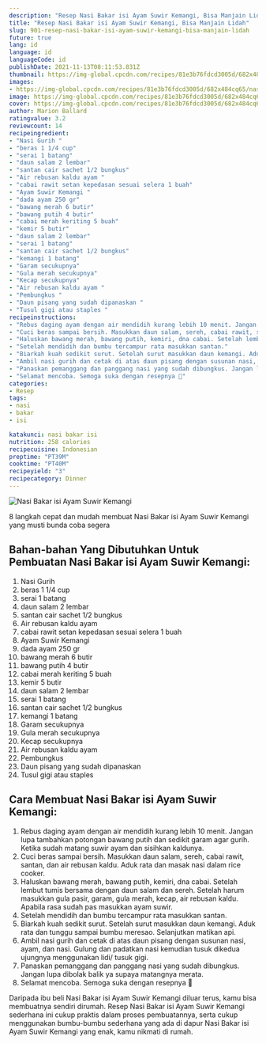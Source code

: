 ```yaml
---
description: "Resep Nasi Bakar isi Ayam Suwir Kemangi, Bisa Manjain Lidah"
title: "Resep Nasi Bakar isi Ayam Suwir Kemangi, Bisa Manjain Lidah"
slug: 901-resep-nasi-bakar-isi-ayam-suwir-kemangi-bisa-manjain-lidah
future: true
lang: id
language: id
languageCode: id
publishDate: 2021-11-13T08:11:53.831Z 
thumbnail: https://img-global.cpcdn.com/recipes/81e3b76fdcd3005d/682x484cq65/nasi-bakar-isi-ayam-suwir-kemangi-foto-resep-utama.png
images:
- https://img-global.cpcdn.com/recipes/81e3b76fdcd3005d/682x484cq65/nasi-bakar-isi-ayam-suwir-kemangi-foto-resep-utama.png
image: https://img-global.cpcdn.com/recipes/81e3b76fdcd3005d/682x484cq65/nasi-bakar-isi-ayam-suwir-kemangi-foto-resep-utama.png
cover: https://img-global.cpcdn.com/recipes/81e3b76fdcd3005d/682x484cq65/nasi-bakar-isi-ayam-suwir-kemangi-foto-resep-utama.png
author: Marion Ballard
ratingvalue: 3.2
reviewcount: 14
recipeingredient:
- "Nasi Gurih "
- "beras 1 1/4 cup"
- "serai 1 batang"
- "daun salam 2 lembar"
- "santan cair sachet 1/2 bungkus"
- "Air rebusan kaldu ayam "
- "cabai rawit setan kepedasan sesuai selera 1 buah"
- "Ayam Suwir Kemangi "
- "dada ayam 250 gr"
- "bawang merah 6 butir"
- "bawang putih 4 butir"
- "cabai merah keriting 5 buah"
- "kemir 5 butir"
- "daun salam 2 lembar"
- "serai 1 batang"
- "santan cair sachet 1/2 bungkus"
- "kemangi 1 batang"
- "Garam secukupnya"
- "Gula merah secukupnya"
- "Kecap secukupnya"
- "Air rebusan kaldu ayam "
- "Pembungkus "
- "Daun pisang yang sudah dipanaskan "
- "Tusul gigi atau staples "
recipeinstructions:
- "Rebus daging ayam dengan air mendidih kurang lebih 10 menit. Jangan lupa tambahkan potongan bawang putih dan sedikit garam agar gurih. Ketika sudah matang suwir ayam dan sisihkan kaldunya."
- "Cuci beras sampai bersih. Masukkan daun salam, sereh, cabai rawit, santan, dan air rebusan kaldu. Aduk rata dan masak nasi dalam rice cooker."
- "Haluskan bawang merah, bawang putih, kemiri, dna cabai. Setelah lembut tumis bersama dengan daun salam dan sereh. Setelah harum masukkan gula pasir, garam, gula merah, kecap, air rebusan kaldu. Apabila rasa sudah pas masukkan ayam suwir."
- "Setelah mendidih dan bumbu tercampur rata masukkan santan."
- "Biarkah kuah sedikit surut. Setelah surut masukkan daun kemangi. Aduk rata dan tunggu sampai bumbu meresao. Selanjutkan matikan api."
- "Ambil nasi gurih dan cetak di atas daun pisang dengan susunan nasi, ayam, dan nasi. Gulung dan padatkan nasi kemudian tusuk dikedua ujungnya menggunakan lidi/ tusuk gigi."
- "Panaskan pemanggang dan panggang nasi yang sudah dibungkus. Jangan lupa dibolak balik ya supaya matangnya merata."
- "Selamat mencoba. Semoga suka dengan resepnya 🤗"
categories:
- Resep
tags:
- nasi
- bakar
- isi

katakunci: nasi bakar isi 
nutrition: 258 calories
recipecuisine: Indonesian
preptime: "PT39M"
cooktime: "PT40M"
recipeyield: "3"
recipecategory: Dinner
---
```



![Nasi Bakar isi Ayam Suwir Kemangi](https://img-global.cpcdn.com/recipes/81e3b76fdcd3005d/682x484cq65/nasi-bakar-isi-ayam-suwir-kemangi-foto-resep-utama.png)

8 langkah cepat dan mudah membuat  Nasi Bakar isi Ayam Suwir Kemangi yang musti bunda coba segera

<!--inarticleads1-->

## Bahan-bahan Yang Dibutuhkan Untuk Pembuatan Nasi Bakar isi Ayam Suwir Kemangi:

1. Nasi Gurih 
1. beras 1 1/4 cup
1. serai 1 batang
1. daun salam 2 lembar
1. santan cair sachet 1/2 bungkus
1. Air rebusan kaldu ayam 
1. cabai rawit setan kepedasan sesuai selera 1 buah
1. Ayam Suwir Kemangi 
1. dada ayam 250 gr
1. bawang merah 6 butir
1. bawang putih 4 butir
1. cabai merah keriting 5 buah
1. kemir 5 butir
1. daun salam 2 lembar
1. serai 1 batang
1. santan cair sachet 1/2 bungkus
1. kemangi 1 batang
1. Garam secukupnya
1. Gula merah secukupnya
1. Kecap secukupnya
1. Air rebusan kaldu ayam 
1. Pembungkus 
1. Daun pisang yang sudah dipanaskan 
1. Tusul gigi atau staples 



<!--inarticleads2-->

## Cara Membuat Nasi Bakar isi Ayam Suwir Kemangi:

1. Rebus daging ayam dengan air mendidih kurang lebih 10 menit. Jangan lupa tambahkan potongan bawang putih dan sedikit garam agar gurih. Ketika sudah matang suwir ayam dan sisihkan kaldunya.
1. Cuci beras sampai bersih. Masukkan daun salam, sereh, cabai rawit, santan, dan air rebusan kaldu. Aduk rata dan masak nasi dalam rice cooker.
1. Haluskan bawang merah, bawang putih, kemiri, dna cabai. Setelah lembut tumis bersama dengan daun salam dan sereh. Setelah harum masukkan gula pasir, garam, gula merah, kecap, air rebusan kaldu. Apabila rasa sudah pas masukkan ayam suwir.
1. Setelah mendidih dan bumbu tercampur rata masukkan santan.
1. Biarkah kuah sedikit surut. Setelah surut masukkan daun kemangi. Aduk rata dan tunggu sampai bumbu meresao. Selanjutkan matikan api.
1. Ambil nasi gurih dan cetak di atas daun pisang dengan susunan nasi, ayam, dan nasi. Gulung dan padatkan nasi kemudian tusuk dikedua ujungnya menggunakan lidi/ tusuk gigi.
1. Panaskan pemanggang dan panggang nasi yang sudah dibungkus. Jangan lupa dibolak balik ya supaya matangnya merata.
1. Selamat mencoba. Semoga suka dengan resepnya 🤗




Daripada ibu beli  Nasi Bakar isi Ayam Suwir Kemangi  diluar terus, kamu  bisa membuatnya sendiri dirumah. Resep  Nasi Bakar isi Ayam Suwir Kemangi  sederhana ini cukup praktis dalam proses pembuatannya, serta cukup menggunakan bumbu-bumbu sederhana yang ada di dapur  Nasi Bakar isi Ayam Suwir Kemangi  yang enak, kamu nikmati di rumah.
